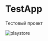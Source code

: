 # TestApp

Тестовый проект

![playstore](https://user-images.githubusercontent.com/56388642/141825855-d922df41-a2c0-44fc-a2a6-326e4b05068b.png)
